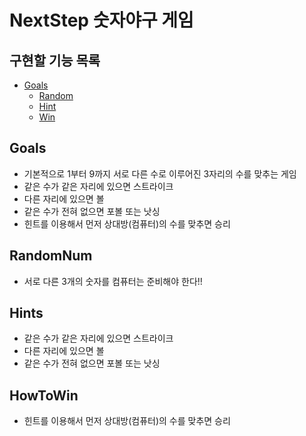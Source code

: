 NextStep 숫자야구 게임
===================

구현할 기능 목록
----------------------

- [Goals](#Goals)
	+ [Random](#RandomNum)
	+ [Hint](#Hints)
	+ [Win](#HowToWin)





Goals
-----
* 기본적으로 1부터 9까지 서로 다른 수로 이루어진 3자리의 수를 맞추는 게임
* 같은 수가 같은 자리에 있으면 스트라이크
* 다른 자리에 있으면 볼
* 같은 수가 전혀 없으면 포볼 또는 낫싱
* 힌트를 이용해서 먼저 상대방(컴퓨터)의 수를 맞추면 승리

RandomNum
------------
* 서로 다른 3개의 숫자를 컴퓨터는 준비해야 한다!!

Hints
-------
* 같은 수가 같은 자리에 있으면 스트라이크
* 다른 자리에 있으면 볼
* 같은 수가 전혀 없으면 포볼 또는 낫싱

HowToWin
---------------
* 힌트를 이용해서 먼저 상대방(컴퓨터)의 수를 맞추면 승리
